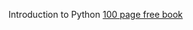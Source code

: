 Introduction to Python
[100 page free book](https://www.oreilly.com/programming/free/files/a-whirlwind-tour-of-python.pdf)
